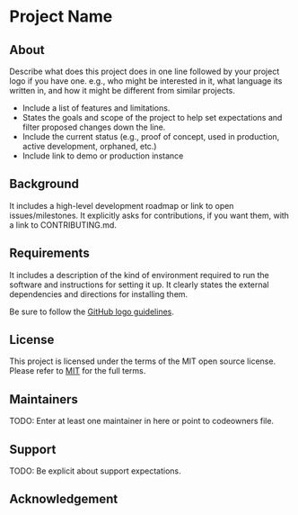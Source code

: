 # Project Name

## About

Describe what does this project does in one line followed by your project logo if you have one. e.g., who might be interested in it, what language its written in, and how it might be different from similar projects.

- Include a list of features and limitations.
- States the goals and scope of the project to help set expectations and filter proposed changes down the line.
- Include the current status (e.g., proof of concept, used in production, active development, orphaned, etc.)
- Include link to demo or production instance

## Background 

It includes a high-level development roadmap or link to open issues/milestones.
It explicitly asks for contributions, if you want them, with a link to CONTRIBUTING.md.

## Requirements

It includes a description of the kind of environment required to run the software and instructions for setting it up.
It clearly states the external dependencies and directions for installing them.

Be sure to follow the [GitHub logo guidelines](https://github.com/logos).

## License 

This project is licensed under the terms of the MIT open source license. Please refer to [MIT](./LICENSE) for the full terms.

## Maintainers 

TODO: Enter at least one maintainer in here or point to codeowners file.

## Support

TODO: Be explicit about support expectations.

## Acknowledgement

